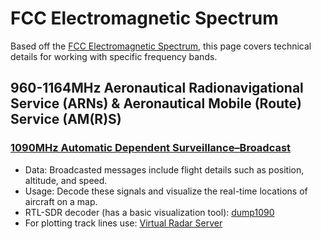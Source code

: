 # FCC Electromagnetic Spectrum
Based off the [FCC Electromagnetic Spectrum](https://transition.fcc.gov/oet/spectrum/table/fcctable.pdf), this page covers technical details for working with specific frequency bands.



## 960-1164MHz Aeronautical Radionavigational Service (ARNs) & Aeronautical Mobile (Route) Service (AM(R)S)

### [1090MHz Automatic Dependent Surveillance–Broadcast](https://mode-s.org/1090mhz/content/ads-b/1-basics.html)

- Data: Broadcasted messages include flight details such as position, altitude, and speed.
- Usage: Decode these signals and visualize the real-time locations of aircraft on a map.
- RTL-SDR decoder (has a basic visualization tool): [dump1090](https://github.com/antirez/dump1090)
- For plotting track lines use: [Virtual Radar Server](https://www.virtualradarserver.co.uk/)